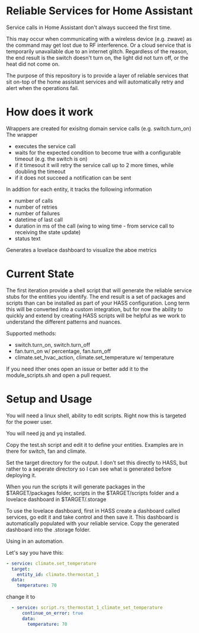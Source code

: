 # Reliable Services for Home Assistant

Service calls in Home Assistant don't always succeed the first time.

This may occur when communicating with a wireless device (e.g. zwave) as the command may get lost due to RF interference. Or a cloud service that is temporarily unavailable due to an internet glitch. Regardless of the reason, the end result is the switch doesn't turn on, the light did not turn off, or the heat did not come on.

The purpose of this repository is to provide a layer of reliable services that sit on-top of the home assistant services and will automatically retry and alert when the operations fail.

# How does it work

Wrappers are created for exisitng domain service calls (e.g. switch.turn_on)
The wrapper
- executes the service call
- waits for the expected condition to become true with a configurable timeout (e.g. the switch is on)
- if it timesout it will retry the service call up to 2 more times, while doubling the timeout
- if it does not succeed a notification can be sent

In addtion for each entity, it tracks the following information
- number of calls
- number of retries
- number of failures
- datetime of last call
- duration in ms of the call (wing to wing time - from service call to receiving the state update)
- status text

Generates a lovelace dashboard to visualize the aboe metrics

# Current State

The first iteration provide a shell script that will generate the reliable service stubs for the entities you identify. The end result is a set of packages and scripts than can be installed as part of your HASS configuration. Long term this will be converted into a custom integration, but for now the ability to quickly and extend by creating HASS scripts will be helpful as we work to understand the different patterns and nuances.

Supported methods:

- switch.turn_on, switch.turn_off
- fan.turn_on w/ percentage, fan.turn_off
- climate.set_hvac_action, climate.set_temperature w/ temperature

 If you need ither ones open an issue or better add it to the module_scripts.sh and open a pull request.

# Setup and Usage

You will need a linux shell, ability to edit scripts. Right now this is targeted for the power user.

You will need jq and yq installed.

Copy the test.sh script and edit it to define your entities. Examples are in there for switch, fan and climate.

Set the target directory for the output. I don't set this directly to HASS, but rather to a seperate directory so I can see what is generated before deploying it.

When you run the scripts it will generate packages in the $TARGET/packages folder, scripts in the $TARGET/scripts folder and a lovelace dashboard in $TARGET/.storage

To use the lovelace dashboard, first in HASS create a dashboard called services, go edit it and take control and then save it. This dashboard is automatically populated with your reliable service. Copy the generated dashboard into the .storage folder.

Using in an automation.

Let's say you have this:

```yaml
- service: climate.set_temperature
  target:
    entity_id: climate.thermostat_1
  data:
    temperature: 70
```

change it to

```yaml
  - service: script.rs_thermostat_1_climate_set_temperature
      continue_on_error: true
      data:
        temperature: 70
```
